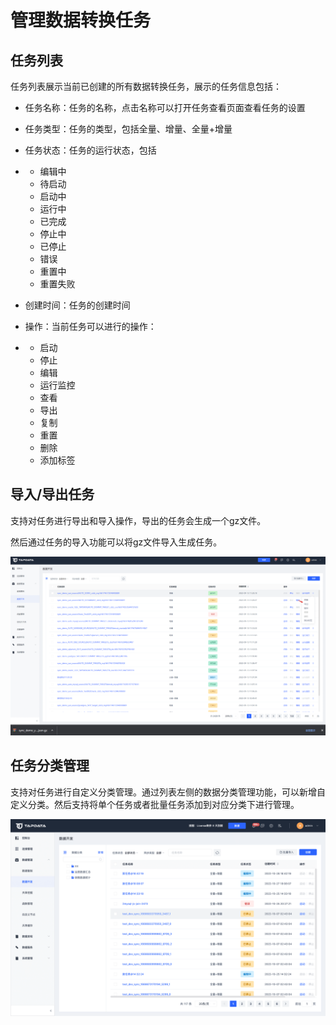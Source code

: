 # 管理数据转换任务

## 任务列表

任务列表展示当前已创建的所有数据转换任务，展示的任务信息包括：

- 任务名称：任务的名称，点击名称可以打开任务查看页面查看任务的设置
- 任务类型：任务的类型，包括全量、增量、全量+增量
- 任务状态：任务的运行状态，包括

- - 编辑中
  - 待启动
  - 启动中
  - 运行中
  - 已完成
  - 停止中
  - 已停止 
  - 错误
  - 重置中
  - 重置失败

- 创建时间：任务的创建时间
- 操作：当前任务可以进行的操作：

- - 启动
  - 停止
  - 编辑
  - 运行监控
  - 查看
  - 导出
  - 复制
  - 重置
  - 删除
  - 添加标签

## 导入/导出任务

支持对任务进行导出和导入操作，导出的任务会生成一个gz文件。

然后通过任务的导入功能可以将gz文件导入生成任务。

![](../../../images/manage_data_dev_1.png)

## 任务分类管理

支持对任务进行自定义分类管理。通过列表左侧的数据分类管理功能，可以新增自定义分类。然后支持将单个任务或者批量任务添加到对应分类下进行管理。

![](../../../images/manage_data_dev_2.png)